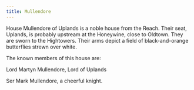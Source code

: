 ```yaml
---
title: Mullendore
---
```


 House Mullendore of Uplands is a noble house from the Reach. Their seat, Uplands, is probably upstream at the Honeywine, close to Oldtown. They are sworn to the Hightowers. Their arms depict a field of black-and-orange butterflies strewn over white.

The known members of this house are:

Lord Martyn Mullendore, Lord of Uplands

Ser Mark Mullendore, a cheerful knight. 


